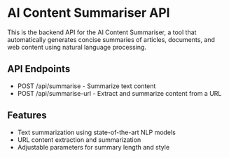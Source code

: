 # AI Content Summariser API

This is the backend API for the AI Content Summariser, a tool that automatically generates concise summaries of articles, documents, and web content using natural language processing.

## API Endpoints

- POST /api/summarise - Summarize text content
- POST /api/summarise-url - Extract and summarize content from a URL

## Features

- Text summarization using state-of-the-art NLP models
- URL content extraction and summarization
- Adjustable parameters for summary length and style
